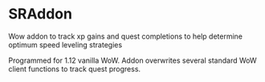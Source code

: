 # SRAddon
Wow addon to track xp gains and quest completions to help determine optimum speed leveling strategies

Programmed for 1.12 vanilla WoW.
Addon overwrites several standard WoW client functions to track quest progress.
